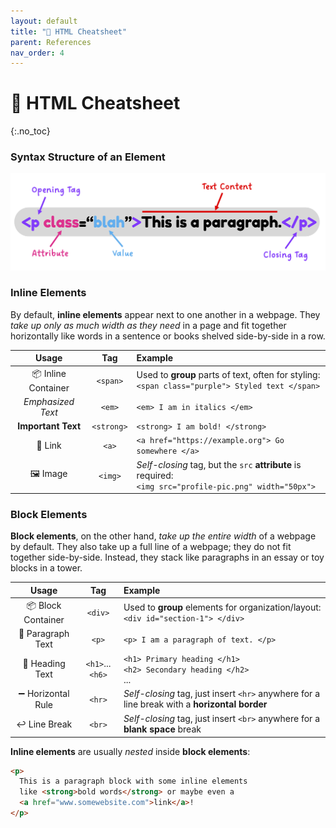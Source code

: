 ```yaml
---
layout: default
title: "🧱 HTML Cheatsheet" 
parent: References
nav_order: 4
---
```


# 🧱 HTML Cheatsheet
{:.no_toc}

### Syntax Structure of an Element

![image](html-element.png)

### Inline Elements
By default, **inline elements** appear next to one another in a webpage. They _take up only as much width as they need_ in a page and fit together horizontally like words in a sentence or books shelved side-by-side in a row. 

| Usage | Tag | Example |
| :---: | :---: | :--- |
| 📦 Inline Container | `<span>` | Used to **group** parts of text, often for styling:<br>`<span class="purple"> Styled text </span>` |
| _Emphasized Text_ | `<em>` | `<em> I am in italics </em>` |
| **Important Text** | `<strong>` | `<strong> I am bold! </strong>` |
| 🔗 Link | `<a>` | `<a href="https://example.org"> Go somewhere </a>` |
| 🖼️ Image | `<img>` | _Self-closing_ tag, but the `src` **attribute** is required:<br>`<img src="profile-pic.png" width="50px">` |

### Block Elements
**Block elements**, on the other hand, _take up the entire width_ of a webpage by default. They also take up a full line of a webpage; they do not fit together side-by-side. Instead, they stack like paragraphs in an essay or toy blocks in a tower.

| Usage | Tag | Example |
| :---: | :---: | :--- |
| 📦 Block Container | `<div>` | Used to **group** elements for organization/layout:<br>`<div id="section-1"> </div>` |
| 💬 Paragraph Text | `<p>` | `<p> I am a paragraph of text. </p>` |
| 📣 Heading Text | `<h1>`...`<h6>` | `<h1> Primary heading </h1>`<br>`<h2> Secondary heading </h2>`<br>... |
| ➖ Horizontal Rule | `<hr>` | _Self-closing_ tag, just insert `<hr>` anywhere for a line break with a **horizontal border** |
| ↩ Line Break | `<br>` | _Self-closing_ tag, just insert `<br>` anywhere for a **blank space** break |

<div class="imp" markdown="block">
  
**Inline elements** are usually *nested* inside **block elements**:

```html
<p>
  This is a paragraph block with some inline elements
  like <strong>bold words</strong> or maybe even a
  <a href="www.somewebsite.com">link</a>!
</p>
```

</div>
